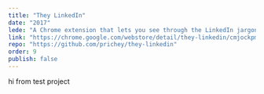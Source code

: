 ```yaml
---
title: "They LinkedIn"
date: "2017"
lede: "A Chrome extension that lets you see through the LinkedIn jargon."
link: "https://chrome.google.com/webstore/detail/they-linkedin/cmjockpmecfhkaeadcgneakffkioombe"
repo: "https://github.com/prichey/they-linkedin"
order: 9
publish: false
---
```


hi from test project
